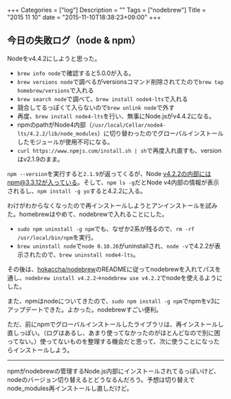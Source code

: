 +++
Categories = ["log"]
Description = ""
Tags = ["nodebrew"]
Title = "2015 11 10"
date = "2015-11-10T18:38:23+09:00"
+++

## 今日の失敗ログ（node & npm）
Nodeをv4.4.2にしようと思った。

* `brew info node`で確認すると5.0.0が入る。
* `brew versions node`で調べるがversionsコマンド削除されてたので`brew tap homebrew/versions`で入れる
* `brew search node`で調べて、`brew install node4-lts`で入れる
* 競合してるっぽくて入らないので`brew unlink node`で外す
* 再度、`brew install node4-lts`を行い、無事にNode.jsがv4.4.2になる。
* npmのpathがNode4内部（`/usr/local/Cellar/node4-lts/4.2.2/lib/node_modules`）に切り替わったのでグローバルインストールしたモジュールが使用不可になる。
* `curl https://www.npmjs.com/install.sh | sh`で再度入れ直すも、versionはv2.1.9のまま。

`npm --version`を実行すると`2.1.9`が返ってくるが、Node v4.2.2の内部にはnpm@3.3.12が入っている。そして、`npm ls -g`だとNode v4内部の情報が表示されるし、`npm install -g yo`すると4.2.2に入る。

わけがわからなくなったので再インストールしようとアンインストールを試みた。homebrewはやめて、nodebrewで入れることにした。

* `sudo npm uninstall -g npm`でも、なぜか2系が残るので、`rm -rf /usr/local/bin/npm`を実行。
* `brew uninstall node`で`node 0.10.26`がuninstallされ、`node -v`で4.2.2が表示されたので、`brew uninstall node4-lts`。

その後は、[hokaccha/nodebrew](https://github.com/hokaccha/nodebrew)のREADMEに従ってnodebrewを入れてパスを通し、`nodebrew install v4.2.2`→`nodebrew use v4.2.2`でnodeを使えるようにした。

また、npmはnodeについてきたので、`sudo npm install -g npm`でnpmをv3にアップデートできた。よかった。nodebrewすごい便利。

ただ、前にnpmでグローバルインストールしたライブラリは、再インストールし直しっぽい。（ログはあるし、あまり使ってなかったのがほとんどなので別に困ってない。）使ってないものを整理する機会だと思って、次に使うことになったらインストールしよう。

----

npmがnodebrewの管理するNode.js内部にインストールされてるっぽいけど、nodeのバージョン切り替えるとどうなるんだろう。予想は切り替えでnode_modules再インストールし直しだけど。